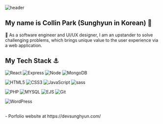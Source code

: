 ![header](https://capsule-render.vercel.app/api?type=waving&color=gradient&height=200&section=header&text=Collin%20Park&fontSize=50&animation=fadeIn&fontAlignY=38&desc=Beating%20the%20challenging%20problems&descAlignY=50&descAlign=50)
</br>
## My name is Collin Park (Sunghyun in Korean) 👋

🌱 As a software engineer and UI/UX designer, I am an upstander to solve challenging problems, which brings unique value to the user experience via a web application.

## My Tech Stack ⚓
![React](https://img.shields.io/badge/-React-222222?style=for-the-badge&logo=react)
![Express](https://img.shields.io/badge/-Express-blue?style=for-the-badge&logo=Express&logoColor=white)
![Node](https://img.shields.io/badge/-Nodejs-black?style=for-the-badge&logo=Node.js&logoColor=white)
![MongoDB](https://img.shields.io/badge/-MongoDB-green?style=for-the-badge&logo=mongoDB&logoColor=white)

![HTML5](https://img.shields.io/badge/-HTML5-F05032?style=for-the-badge&logo=html5&logoColor=ffffff)
![CSS3](https://img.shields.io/badge/-CSS3-007ACC?style=for-the-badge&logo=css3)
![JavaScript](https://img.shields.io/badge/-JavaScript-%23F7DF1C?style=for-the-badge&logo=javascript&logoColor=FFF&color=%23FFCE5A)
![sass](https://img.shields.io/badge/sass-CC6699?style=for-the-badge&logo=sass&logoColor=white)

![PHP](https://img.shields.io/badge/-PHP-purple?style=for-the-badge&logo=PHP&logoColor=white)
![MYSQL](https://img.shields.io/badge/-MY_SQL-green?style=for-the-badge&logo=mysql&logoColor=ffffff)
![EJS](https://img.shields.io/badge/-EJS-green?style=for-the-badge&logo=ejs&logoColor=white)
![Git](https://img.shields.io/badge/-Git-F05032?style=for-the-badge&logo=git&logoColor=ffffff)

![WordPress](https://img.shields.io/badge/-WordPress-F05032?style=for-the-badge&logo=wordpress&logoColor=ffffff)

</br>
- Porfolio website at https://devsunghyun.com/
